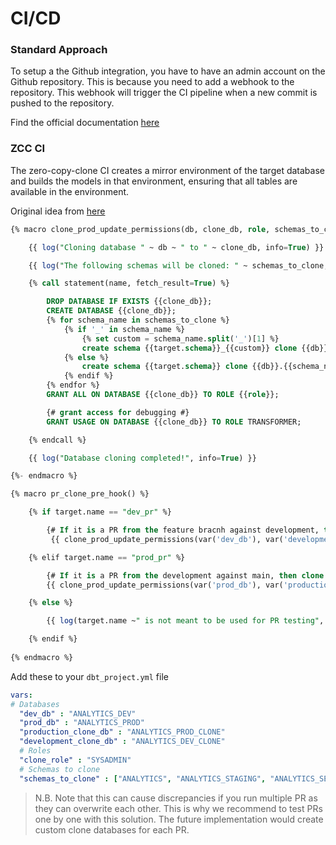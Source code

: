 # CI/CD

### Standard Approach

To setup a the Github integration, you have to have an admin account on the Github repository. This is because you need to add a webhook to the repository. This webhook will trigger the CI pipeline when a new commit is pushed to the repository.

Find the official documentation [here](https://docs.getdbt.com/docs/dbt-cloud/using-dbt-cloud/cloud-enabling-continuous-integration)

### ZCC CI

The zero-copy-clone CI creates a mirror environment of the target database and builds the models in that environment, ensuring that all tables are available in the environment.

Original idea from [here](https://medium.com/airtribe/test-sql-pipelines-against-production-clones-using-dbt-and-snowflake-2f8293722dd4)

```sql
{% macro clone_prod_update_permissions(db, clone_db, role, schemas_to_clone) -%}

    {{ log("Cloning database " ~ db ~ " to " ~ clone_db, info=True) }}

    {{ log("The following schemas will be cloned: " ~ schemas_to_clone, info=True)}}

    {% call statement(name, fetch_result=True) %}

        DROP DATABASE IF EXISTS {{clone_db}};
        CREATE DATABASE {{clone_db}};
        {% for schema_name in schemas_to_clone %}
            {% if '_' in schema_name %}
                {% set custom = schema_name.split('_')[1] %}
                create schema {{target.schema}}_{{custom}} clone {{db}}.{{schema_name}};
            {% else %}
                create schema {{target.schema}} clone {{db}}.{{schema_name}};
            {% endif %}
        {% endfor %}
        GRANT ALL ON DATABASE {{clone_db}} TO ROLE {{role}};

        {# grant access for debugging #}
        GRANT USAGE ON DATABASE {{clone_db}} TO ROLE TRANSFORMER;

    {% endcall %}

    {{ log("Database cloning completed!", info=True) }}

{%- endmacro %}

{% macro pr_clone_pre_hook() %}

    {% if target.name == "dev_pr" %}

        {# If it is a PR from the feature bracnh against development, then clone the ANALYTICS_DEV #}
         {{ clone_prod_update_permissions(var('dev_db'), var('development_clone_db'), var('clone_role'), var('schemas_to_clone')) }}

    {% elif target.name == "prod_pr" %}

        {# If it is a PR from the development against main, then clone the ANALYTICS_PROD #}
        {{ clone_prod_update_permissions(var('prod_db'), var('production_clone_db'), var('clone_role'), var('schemas_to_clone')) }}

    {% else %}

        {{ log(target.name ~" is not meant to be used for PR testing", info=True) }}

    {% endif %}
  
{% endmacro %}
```

Add these to your `dbt_project.yml` file

```yaml
vars:
# Databases
  "dev_db" : "ANALYTICS_DEV"
  "prod_db" : "ANALYTICS_PROD"
  "production_clone_db" : "ANALYTICS_PROD_CLONE"
  "development_clone_db" : "ANALYTICS_DEV_CLONE"
  # Roles
  "clone_role" : "SYSADMIN"
  # Schemas to clone
  "schemas_to_clone" : ["ANALYTICS", "ANALYTICS_STAGING", "ANALYTICS_SEED", "ANALYTICS_RAW_SAMPLE"]
```

>N.B. Note that this can cause discrepancies if you run multiple PR as they can overwrite each other. This is why we recommend to test PRs one by one with this solution. The future implementation would create custom clone databases for each PR.